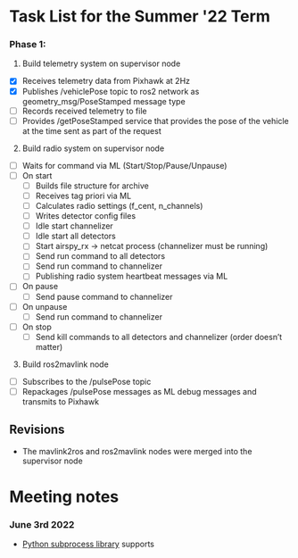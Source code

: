 # Task List for the Summer '22 Term 

### Phase 1:

1. Build telemetry system on supervisor node

- [x] Receives telemetry data from Pixhawk at 2Hz
- [x] Publishes /vehiclePose topic to ros2 network as geometry_msg/PoseStamped message type
- [ ] Records received telemetry to file
- [ ] Provides /getPoseStamped service that provides the pose of the vehicle at the time sent as part of the request

2. Build radio system on supervisor node

- [ ] Waits for command via ML (Start/Stop/Pause/Unpause)
- [ ] On start
  - [ ] Builds file structure for archive
  - [ ] Receives tag priori via ML
  - [ ] Calculates radio settings (f_cent, n_channels)
  - [ ] Writes detector config files
  - [ ] Idle start channelizer
  - [ ] Idle start all detectors
  - [ ] Start airspy_rx -> netcat process (channelizer must be running)
  - [ ] Send run command to all detectors 
  - [ ] Send run command to channelizer
  - [ ] Publishing radio system heartbeat messages via ML
- [ ] On pause
  - [ ] Send pause command to channelizer
- [ ] On unpause
  - [ ] Send run command to channelizer
- [ ] On stop
  - [ ]  Send kill commands to all detectors and channelizer (order doesn’t matter)

3. Build ros2mavlink node

- [ ] Subscribes to the /pulsePose topic
- [ ] Repackages /pulsePose messages as ML debug messages and transmits to Pixhawk 

## Revisions 

- The mavlink2ros and ros2mavlink nodes were merged into the supervisor node

# Meeting notes 

### June 3rd 2022 

- [Python subprocess library](https://docs.python.org/3/library/subprocess.html) supports 
